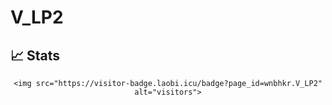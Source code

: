 # V_LP2
## 📈 Stats

<div align="center">
    
    <img src="https://visitor-badge.laobi.icu/badge?page_id=wnbhkr.V_LP2" alt="visitors">
</div>
